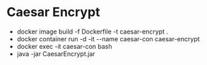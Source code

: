 # Caesar Encrypt

 - docker image build -f Dockerfile -t caesar-encrypt .
 - docker container run -d -it --name caesar-con caesar-encrypt
 - docker exec -it caesar-con bash
 - java -jar CaesarEncrypt.jar